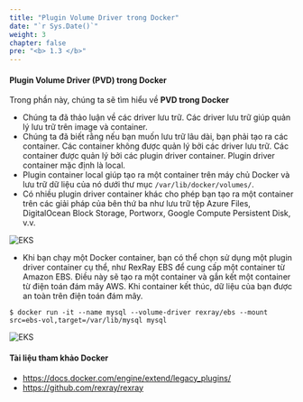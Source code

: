 ```yaml
---
title: "Plugin Volume Driver trong Docker"
date: "`r Sys.Date()`"
weight: 3
chapter: false
pre: "<b> 1.3 </b>"
---
```


#### Plugin Volume Driver (PVD) trong Docker

Trong phần này, chúng ta sẽ tìm hiểu về **PVD trong Docker**

- Chúng ta đã thảo luận về các driver lưu trữ. Các driver lưu trữ giúp quản lý lưu trữ trên image và container.
- Chúng ta đã biết rằng nếu bạn muốn lưu trữ lâu dài, bạn phải tạo ra các container. Các container không được quản lý bởi các driver lưu trữ. Các container được quản lý bởi các plugin driver container. Plugin driver container mặc định là local.
- Plugin container local giúp tạo ra một container trên máy chủ Docker và lưu trữ dữ liệu của nó dưới thư mục `/var/lib/docker/volumes/`.
- Có nhiều plugin driver container khác cho phép bạn tạo ra một container trên các giải pháp của bên thứ ba như lưu trữ tệp Azure Files, DigitalOcean Block Storage, Portworx, Google Compute Persistent Disk, v.v.

![EKS](/images/part1/1-3/0009.png?featherlight=false&width=90pc)

- Khi bạn chạy một Docker container, bạn có thể chọn sử dụng một plugin driver container cụ thể, như RexRay EBS để cung cấp một container từ Amazon EBS. Điều này sẽ tạo ra một container và gắn kết một container từ điện toán đám mây AWS. Khi container kết thúc, dữ liệu của bạn được an toàn trên điện toán đám mây.

```shell
$ docker run -it --name mysql --volume-driver rexray/ebs --mount src=ebs-vol,target=/var/lib/mysql mysql
```

![EKS](/images/part1/1-3/00010.png?featherlight=false&width=90pc)

#### Tài liệu tham khảo Docker

- https://docs.docker.com/engine/extend/legacy_plugins/
- https://github.com/rexray/rexray